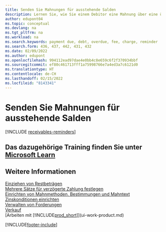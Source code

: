 ```yaml
---
title: Senden Sie Mahnungen für ausstehende Salden
description: Lernen Sie, wie Sie einem Debitor eine Mahnung über eine überfällige Zahlung zukommen lassen.  fällig ist und aufgrund der Verzögerung Belastungen oder Gebühren auf die Zahlung aufschlagen.
author: edupont04
ms.topic: conceptual
ms.devlang: na
ms.tgt_pltfrm: na
ms.workload: na
ms.search.keywords: payment due, debt, overdue, fee, charge, reminder
ms.search.form: 436, 437, 442, 431, 432
ms.date: 02/09/2022
ms.author: edupont
ms.openlocfilehash: 994112ead97dae4e0bb4c8e659c6f2f370934bbf
ms.sourcegitcommit: ef80c461713fff1a75998766e7a4ed3a7c6121d0
ms.translationtype: HT
ms.contentlocale: de-CH
ms.lasthandoff: 02/15/2022
ms.locfileid: "8143341"
---
```

# <a name="send-reminders-of-outstanding-balances"></a>Senden Sie Mahnungen für ausstehende Salden

[!INCLUDE [receivables-reminders](includes/receivables-reminders.md)]

## <a name="see-related-training-at-microsoft-learn"></a>Das dazugehörige Training finden Sie unter [Microsoft Learn](/learn/paths/process-financial-periodic-activities-dynamics-365-business-central/)

## <a name="see-also"></a>Weitere Informationen

[Einziehen von Restbeträgen](receivables-collect-outstanding-balances.md)  
[Mehrere Sätze für verzögerte Zahlung festlegen](finance-how-to-set-up-multiple-interest-rates.md)  
[Einrichten von Mahnmethoden, Bestimmungen und Mahntext](finance-setup-reminders.md)  
[Zinskonditionen einrichten](finance-setup-finance-charges.md)  
[Verwalten von Forderungen](receivables-manage-receivables.md)  
[Verkauf](sales-manage-sales.md)  
[Arbeiten mit [!INCLUDE[prod_short](includes/prod_short.md)]](ui-work-product.md)


[!INCLUDE[footer-include](includes/footer-banner.md)]